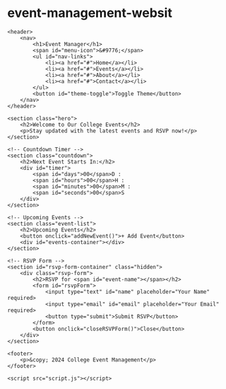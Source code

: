 # event-management-websit
<!DOCTYPE html>
<html lang="en">
<head>
    <meta charset="UTF-8">
    <meta name="viewport" content="width=device-width, initial-scale=1.0">
    <title>College Event Management</title>
    <link rel="stylesheet" href="styles.css">
</head>
<body class="light">

    <header>
        <nav>
            <h1>Event Manager</h1>
            <span id="menu-icon">&#9776;</span>
            <ul id="nav-links">
                <li><a href="#">Home</a></li>
                <li><a href="#">Events</a></li>
                <li><a href="#">About</a></li>
                <li><a href="#">Contact</a></li>
            </ul>
            <button id="theme-toggle">Toggle Theme</button>
        </nav>
    </header>

    <section class="hero">
        <h2>Welcome to Our College Events</h2>
        <p>Stay updated with the latest events and RSVP now!</p>
    </section>

    <!-- Countdown Timer -->
    <section class="countdown">
        <h2>Next Event Starts In:</h2>
        <div id="timer">
            <span id="days">00</span>D :
            <span id="hours">00</span>H :
            <span id="minutes">00</span>M :
            <span id="seconds">00</span>S
        </div>
    </section>

    <!-- Upcoming Events -->
    <section class="event-list">
        <h2>Upcoming Events</h2>
        <button onclick="addNewEvent()">+ Add Event</button>
        <div id="events-container"></div>
    </section>

    <!-- RSVP Form -->
    <section id="rsvp-form-container" class="hidden">
        <div class="rsvp-form">
            <h2>RSVP for <span id="event-name"></span></h2>
            <form id="rsvpForm">
                <input type="text" id="name" placeholder="Your Name" required>
                <input type="email" id="email" placeholder="Your Email" required>
                <button type="submit">Submit RSVP</button>
            </form>
            <button onclick="closeRSVPForm()">Close</button>
        </div>
    </section>

    <footer>
        <p>&copy; 2024 College Event Management</p>
    </footer>

    <script src="script.js"></script>
</body>
</html>
            


                
    
        
               
        
               


